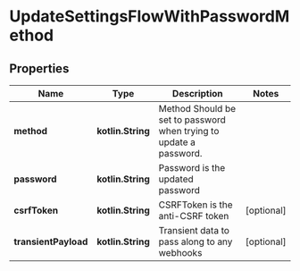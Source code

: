 
# UpdateSettingsFlowWithPasswordMethod

## Properties
| Name | Type | Description | Notes |
| ------------ | ------------- | ------------- | ------------- |
| **method** | **kotlin.String** | Method  Should be set to password when trying to update a password. |  |
| **password** | **kotlin.String** | Password is the updated password |  |
| **csrfToken** | **kotlin.String** | CSRFToken is the anti-CSRF token |  [optional] |
| **transientPayload** | **kotlin.String** | Transient data to pass along to any webhooks |  [optional] |



